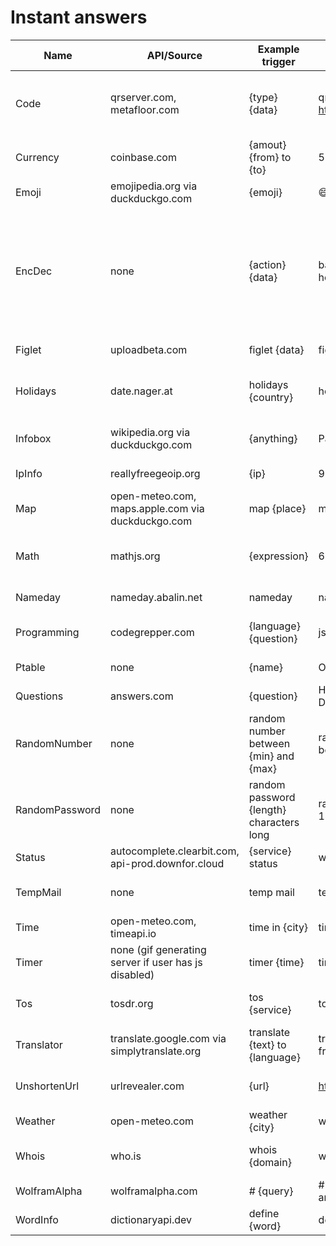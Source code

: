 # Instant answers

| Name           | API/Source                                           | Example trigger                          | Example                            | Description                                                                                                            |
|----------------|------------------------------------------------------|------------------------------------------|------------------------------------|------------------------------------------------------------------------------------------------------------------------|
| Code           | qrserver.com, metafloor.com                          | {type} {data}                            | qr https://wikipedia.org           | Creates 1D or 2D codes (Currently only QR and barcode).                                                                |
| Currency       | coinbase.com                                         | {amout}{from} to {to}                    | 5 EUR to USD                       | Converts cryptocurrencies and fiat.                                                                                    |
| Emoji          | emojipedia.org via duckduckgo.com                    | {emoji}                                  | :smile:                            | Shows basic info about emoji.                                                                                          |
| EncDec         | none                                                 | {action} {data}                          | base64 encode hello                | Simple actions: url encode/decode, base64 encode/decode, braille encode/decode, morse code encode/decode, md5, sha256. |
| Figlet         | uploadbeta.com                                       | figlet {data}                            | figlet hello                       | Creates a figlet of text.                                                                                              |
| Holidays       | date.nager.at                                        | holidays {country}                       | holidays poland                    | Shows a list of public holidays in specific country.                                                                   |
| Infobox        | wikipedia.org via duckduckgo.com                     | {anything}                               | Paris                              | Shows a short text and image from Wikipedia.                                                                           |
| IpInfo         | reallyfreegeoip.org                                  | {ip}                                     | 9.9.9.9                            | Basic info about IP adress.                                                                                            |
| Map            | open-meteo.com, maps.apple.com via duckduckgo.com    | map {place}                              | map london                         | Shows map for specific location.                                                                                       |
| Math           | mathjs.org                                           | {expression}                             | 6-2                                | Basic math operations and also unit conversions.                                                                       |
| Nameday        | nameday.abalin.net                                   | nameday                                  | nameday                            | Nameday data for today.                                                                                                |
| Programming    | codegrepper.com                                      | {language} {question}                    | js join two strings                | Simple programming questions.                                                                                          |
| Ptable         | none                                                 | {name}                                   | Oxygen                             | Very basic info about elements.                                                                                        |
| Questions      | answers.com                                          | {question}                               | How long is Danube?                | Answers for questions.                                                                                                 |
| RandomNumber   | none                                                 | random number between {min} and {max}    | random number between 1 and 500    | Random number.                                                                                                         |
| RandomPassword | none                                                 | random password {length} characters long | random password 16 characters long | Random password.                                                                                                       |
| Status         | autocomplete.clearbit.com, api-prod.downfor.cloud    | {service} status                         | wikipedia status                   | Status of webpage.                                                                                                     |
| TempMail       | none                                                 | temp mail                                | temp mail                          | Generates random temporary mail.                                                                                       |
| Time           | open-meteo.com, timeapi.io                           | time in {city}                           | time in bratislava                 | Time for specific locations.                                                                                           |
| Timer          | none (gif generating server if user has js disabled) | timer {time}                             | timer 52seconds                    | Countdown timer for specific duration.                                                                                 |
| Tos            | tosdr.org                                            | tos {service}                            | tos wikipedia                      | TOS/Privacy policy data for a service.                                                                                 |
| Translator     | translate.google.com via simplytranslate.org         | translate {text} to {language}           | translate hello to french          | Translates text to specified language.                                                                                 |
| UnshortenUrl   | urlrevealer.com                                      | {url}                                    | https://w.wiki/GMJ                 | Shows destination page fro specified url.                                                                              |
| Weather        | open-meteo.com                                       | weather {city}                           | weather prague                     | Weather for specified city.                                                                                            |
| Whois          | who.is                                               | whois {domain}                           | whois example.com                  | Whois info about specified domain.                                                                                     |
| WolframAlpha   | wolframalpha.com                                     | # {query}                                | # area of greece vs area of italy  | Data from WolframAlpha.                                                                                                |
| WordInfo       | dictionaryapi.dev                                    | define {word}                            | define turtle                      | Word info.                                                                                                             |